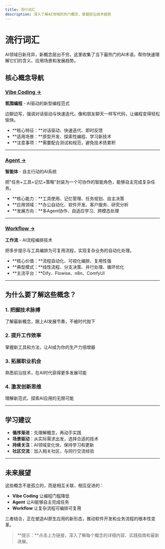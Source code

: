 ```yaml
---
title: 流行词汇
description: 深入了解AI领域的热门概念，掌握前沿技术趋势
---
```


# 流行词汇

AI领域日新月异，新概念层出不穷。这里收集了当下最热门的AI术语，帮你快速理解它们的含义、应用场景和发展趋势。

## 核心概念导航

### [Vibe Coding →](/fish-talks/buzz/vibe-coding)

**氛围编程** - AI驱动的新型编程范式

边聊边写，强调对话驱动与快速迭代。像和朋友聊天一样写代码，让编程变得轻松愉快。

- **核心特征：**对话驱动、快速迭代、即时反馈
- **适用场景：**原型开发、探索性编程、学习新技术
- **注意事项：**需要配合测试和规范，避免技术债累积

---

### [Agent →](/fish-talks/buzz/agent)

**智能体** - 自主行动的AI系统

把"任务+工具+记忆+策略"封装为一个可协作的智能角色，能够自主完成复杂任务。

- **核心能力：**工具使用、记忆管理、任务规划、自主决策
- **应用领域：**办公自动化、软件开发、客户服务、研究分析
- **发展方向：**多Agent协作、自适应学习、跨模态处理

---

### [Workflow →](/fish-talks/buzz/workflow)

**工作流** - AI流程编排技术

把多步提示与工具编排为可复用流程，实现复杂业务的自动化处理。

- **核心价值：**流程自动化、可视化编排、复用性强
- **典型模式：**线性流程、分支决策、并行处理、循环优化
- **主流平台：**Dify、Flowise、n8n、ComfyUI

---

## 为什么要了解这些概念？

### 1. **把握技术脉搏**

了解最新概念，跟上AI发展节奏，不被时代抛下

### 2. **提升工作效率**

掌握新工具和方法，让AI成为你的生产力倍增器

### 3. **拓展职业机会**

熟悉前沿技术，在AI时代获得更多发展可能

### 4. **激发创新思维**

理解新范式，探索AI应用的无限可能

---

## 学习建议

- **循序渐进**：先理解概念，再动手实践
- **场景驱动**：从实际需求出发，选择合适的技术
- **持续关注**：AI领域变化快，保持学习和更新
- **社区交流**：加入相关社区，与同行交流经验

---

## 未来展望

这些概念不是孤立的，而是相互关联、相互促进的：

- **Vibe Coding** 让编程门槛降低
- **Agent** 让AI能够自主完成任务
- **Workflow** 让复杂流程可编排可复用

三者结合，正在塑造AI原生应用的新形态，推动软件开发和业务流程的根本性变革。

> **提示：**点击上方链接，深入了解每个概念的详细内容、实践指南和最新进展。
